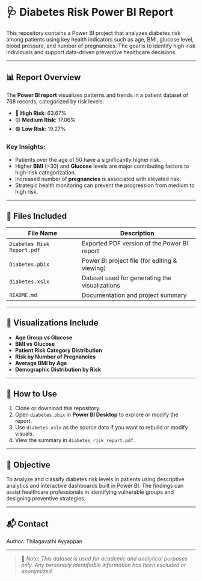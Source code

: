 # 🩺 Diabetes Risk Power BI Report

This repository contains a Power BI project that analyzes diabetes risk among patients using key health indicators such as age, BMI, glucose level, blood pressure, and number of pregnancies. The goal is to identify high-risk individuals and support data-driven preventive healthcare decisions.

---

## 📊 Report Overview

The **Power BI report** visualizes patterns and trends in a patient dataset of 768 records, categorized by risk levels:

- 🔴 **High Risk**: 63.67%
- 🟡 **Medium Risk**: 17.06%
- 🟢 **Low Risk**: 19.27%

### Key Insights:
- Patients over the age of 50 have a significantly higher risk.
- Higher **BMI** (>30) and **Glucose** levels are major contributing factors to high-risk categorization.
- Increased number of **pregnancies** is associated with elevated risk.
- Strategic health monitoring can prevent the progression from medium to high risk.

---

## 📁 Files Included

| File Name                    | Description                                     |
|-----------------------------|-------------------------------------------------|
| `Diabetes Risk Report.pdf`  | Exported PDF version of the Power BI report    |
| `Diabetes.pbix`             | Power BI project file (for editing & viewing)  |
| `diabetes.xslx`             | Dataset used for generating the visualizations |
| `README.md`                 | Documentation and project summary              |

---

## 📌 Visualizations Include

- **Age Group vs Glucose**
- **BMI vs Glucose**
- **Patient Risk Category Distribution**
- **Risk by Number of Pregnancies**
- **Average BMI by Age**
- **Demographic Distribution by Risk**

---

## 🚀 How to Use

1. Clone or download this repository.
2. Open `diabetes.pbix` in **Power BI Desktop** to explore or modify the report.
3. Use `diabetes.xslx` as the source data if you want to rebuild or modify visuals.
4. View the summary in `diabetes_risk_report.pdf`.

---

## 🧠 Objective

To analyze and classify diabetes risk levels in patients using descriptive analytics and interactive dashboards built in Power BI. The findings can assist healthcare professionals in identifying vulnerable groups and designing preventive strategies.

---

## 📬 Contact

*Author:* Thilagavathi Ayyappan  


---

> 📌 *Note: This dataset is used for academic and analytical purposes only. Any personally identifiable information has been excluded or anonymized.*
